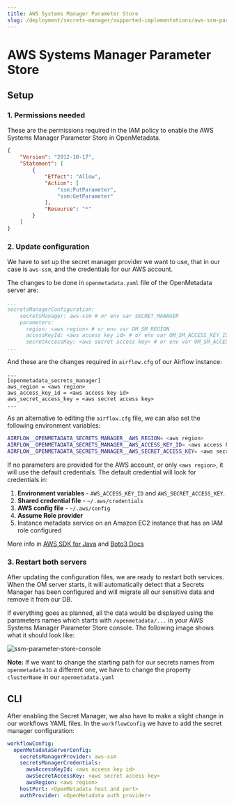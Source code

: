 ```yaml
---
title: AWS Systems Manager Parameter Store
slug: /deployment/secrets-manager/supported-implementations/aws-ssm-parameter-store
---
```


# AWS Systems Manager Parameter Store

## Setup

### 1. Permissions needed

These are the permissions required in the IAM policy to enable the AWS Systems Manager Parameter Store in OpenMetadata.

```json
{
    "Version": "2012-10-17",
    "Statement": [
        {
            "Effect": "Allow",
            "Action": [
                "ssm:PutParameter",
                "ssm:GetParameter"
            ],
            "Resource": "*"
        }
    ]
}
```

### 2. Update configuration

We have to set up the secret manager provider we want to use, that in our case is `aws-ssm`, and the credentials for our AWS account.

The changes to be done in `openmetadata.yaml` file of the OpenMetadata server are:

```yaml
...
secretsManagerConfiguration:
    secretsManager: aws-ssm # or env var SECRET_MANAGER
    parameters:
      region: <aws region> # or env var OM_SM_REGION
      accessKeyId: <aws access key id> # or env var OM_SM_ACCESS_KEY_ID
      secretAccessKey: <aws secret access key> # or env var OM_SM_ACCESS_KEY
...
```

And these are the changes required in `airflow.cfg` of our Airflow instance:

```properties
...
[openmetadata_secrets_manager]
aws_region = <aws region>
aws_access_key_id = <aws access key id>
aws_secret_access_key = <aws secret access key>
...
```

As an alternative to editing the `airflow.cfg` file, we can also set the following environment variables:

```bash
AIRFLOW__OPENMETADATA_SECRETS_MANAGER__AWS_REGION= <aws region>
AIRFLOW__OPENMETADATA_SECRETS_MANAGER__AWS_ACCESS_KEY_ID= <aws access key id>
AIRFLOW__OPENMETADATA_SECRETS_MANAGER__AWS_SECRET_ACCESS_KEY= <aws secret access key>
```

If no parameters are provided for the AWS account, or only `<aws region>`, it will use the default credentials. The default credential will look for credentials in:

1. **Environment variables** - `AWS_ACCESS_KEY_ID` and `AWS_SECRET_ACCESS_KEY`.
2. **Shared credential file** - `~/.aws/credentials`
3. **AWS config file** - `~/.aws/config`
4. **Assume Role provider**
5. Instance metadata service on an Amazon EC2 instance that has an IAM role configured

More info in [AWS SDK for Java](https://docs.aws.amazon.com/sdk-for-java/v1/developer-guide/credentials.html) and [Boto3 Docs](https://boto3.amazonaws.com/v1/documentation/api/latest/guide/credentials.html)

### 3. Restart both servers

After updating the configuration files, we are ready to restart both services. When the OM server starts, it will automatically detect that a Secrets Manager has been configured and will migrate all our sensitive data and remove it from our DB.

If everything goes as planned, all the data would be displayed using the parameters names which starts with `/openmetadata/...` in your AWS Systems Manager Parameter Store console. The following image shows what it should look like:

<p/>
<Image src="/images/deployment/secrets-manager/supported-implementations/aws-ssm-parameter-store/ssm-parameter-store-console.png" alt="ssm-parameter-store-console"/>
<p/>

**Note:** If we want to change the starting path for our secrets names from `openmetadata` to a different one, we have to change the property `clusterName` in our `openmetadata.yaml`

## CLI

After enabling the Secret Manager, we also have to make a slight change in our workflows YAML files. In the `workflowConfig` we have to add the secret manager configuration:

```yaml
workflowConfig:
  openMetadataServerConfig:
    secretsManagerProvider: aws-ssm
    secretsManagerCredentials:
      awsAccessKeyId: <aws access key id>
      awsSecretAccessKey: <aws secret access key>
      awsRegion: <aws region>
    hostPort: <OpenMetadata host and port>
    authProvider: <OpenMetadata auth provider>
```